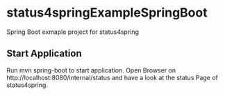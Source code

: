 # status4springExampleSpringBoot
Spring Boot exmaple project for status4spring

## Start Application
Run mvn spring-boot to start application. Open Browser on http://localhost:8080/internal/status and have a look at the status Page of status4spring.
